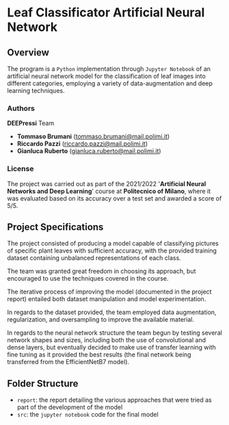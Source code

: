 # Leaf Classificator Artificial Neural Network
## Overview
The program is a `Python` implementation through `Jupyter Notebook` of an artificial neural network model for the classification of leaf images into different categories, employing a variety of data-augmentation and deep learning techniques. 

### Authors
<b>DEEPressi</b> Team
- <b>Tommaso Brumani</b> (tommaso.brumani@mail.polimi.it)
- <b>Riccardo Pazzi</b> (riccardo.pazzi@mail.polimi.it)
- <b>Gianluca Ruberto</b> (gianluca.ruberto@mail.polimi.it)

### License
The project was carried out as part of the 2021/2022 '<b>Artificial Neural Networks and Deep Learning</b>' course at <b>Politecnico of Milano</b>, where it was evaluated based on its accuracy over a test set and awarded a score of 5/5.

## Project Specifications
The project consisted of producing a model capable of classifying pictures of specific plant leaves with sufficient accuracy, with the provided training dataset containing unbalanced representations of each class.

The team was granted great freedom in choosing its approach, but encouraged to use the techniques covered in the course.

The iterative process of improving the model (documented in the project report) entailed both dataset manipulation and model experimentation.

In regards to the dataset provided, the team employed data augmentation, regularization, and oversampling to improve the available material.

In regards to the neural network structure the team begun by testing several network shapes and sizes, including both the use of convolutional and dense layers, but eventually decided to make use of transfer learning with fine tuning as it provided the best results (the final network being transferred from the EfficientNetB7 model). 

## Folder Structure
* `report`: the report detailing the various approaches that were tried as part of the development of the model
* `src`: the `jupyter notebook` code for the final model